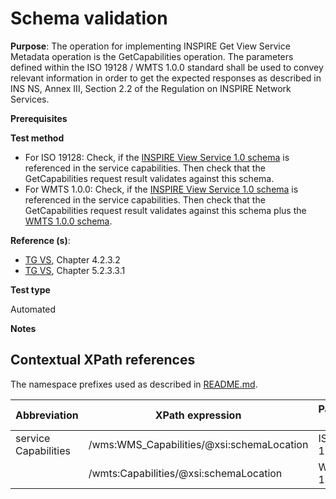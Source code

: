 # Schema validation

**Purpose**: The operation for implementing INSPIRE Get View Service Metadata operation is the GetCapabilities operation. The parameters defined within the ISO 19128 / WMTS 1.0.0 standard shall be used to convey relevant information in order to get the expected responses as described in INS NS, Annex III, Section 2.2 of the Regulation on INSPIRE Network Services.

**Prerequisites**

**Test method**

* For ISO 19128: Check, if the [INSPIRE View Service 1.0 schema](http://inspire.ec.europa.eu/schemas/inspire_vs/1.0/inspire_vs.xsd) is referenced in the service capabilities. Then check that the GetCapabilities request result validates against this schema.
* For WMTS 1.0.0: Check, if the [INSPIRE View Service 1.0 schema](http://inspire.ec.europa.eu/schemas/inspire_vs_ows11/1.0/inspire_vs_ows_11.xsd) is referenced in the service capabilities. Then check that the GetCapabilities request result validates against this schema plus the [WMTS 1.0.0 schema](http://schemas.opengis.net/wmts/1.0/wmtsGetCapabilities_response.xsd).

**Reference (s)**: 

* [TG VS](http://inspire.ec.europa.eu/id/ats/view-service/3.11/layer-metadata/README#ref_TG_VS), Chapter 4.2.3.2
* [TG VS](http://inspire.ec.europa.eu/id/ats/view-service/3.11/layer-metadata/README#ref_TG_VS), Chapter 5.2.3.3.1

**Test type**

Automated

**Notes**


## Contextual XPath references

The namespace prefixes used as described in [README.md](http://inspire.ec.europa.eu/id/ats/view-service/3.11/layer-metadata/README#namespaces).

Abbreviation                                     |  XPath expression												|  Parameter  value
------------------------------------------------ | ---------------------------------------------------------------	| ---------------------------------------------------------------
service Capabilities <a name="service Capabilities"></a>   | /wms:WMS_Capabilities/@xsi:schemaLocation | ISO 19128
                                                           | /wmts:Capabilities/@xsi:schemaLocation | WMTS 1.0.0
